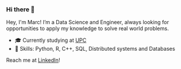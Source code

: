 ### Hi there 👋


Hey, I'm Marc! I’m a Data Science and Engineer, always looking for opportunities to apply my knowledge to solve real world problems.


- 🎓 Currently studying at [UPC](https://www.upc.edu/ca)
- 🔭 Skills: Python, R, C++, SQL, Distributed systems and Databases

Reach me at [LinkedIn](https://www.linkedin.com/in/marc-vernet/)!

